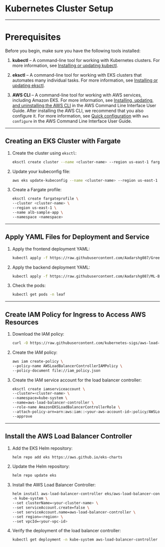 # Kubernetes Cluster Setup
---
# Prerequisites

Before you begin, make sure you have the following tools installed:

1. **kubectl** – A command-line tool for working with Kubernetes clusters. For more information, see [Installing or updating kubectl](https://docs.aws.amazon.com/eks/latest/userguide/install-kubectl.html).

2. **eksctl** – A command-line tool for working with EKS clusters that automates many individual tasks. For more information, see [Installing or updating eksctl](https://docs.aws.amazon.com/eks/latest/userguide/eksctl.html).

3. **AWS CLI** – A command-line tool for working with AWS services, including Amazon EKS. For more information, see [Installing, updating, and uninstalling the AWS CLI](https://docs.aws.amazon.com/cli/latest/userguide/cli-chap-install.html) in the AWS Command Line Interface User Guide. After installing the AWS CLI, we recommend that you also configure it. For more information, see [Quick configuration](https://docs.aws.amazon.com/cli/latest/userguide/cli-configure-quickstart.html#cli-configure-quickstart-config) with `aws configure` in the AWS Command Line Interface User Guide.

---

## Creating an EKS Cluster with Fargate

1. Create the cluster using `eksctl`:

   ```bash
   eksctl create cluster --name <cluster-name> --region us-east-1 fargate
   ```

2. Update your kubeconfig file:

   ```bash
   aws eks update-kubeconfig --name <cluster-name> --region us-east-1
   ```

3. Create a Fargate profile:
   ```bash
   eksctl create fargateprofile \
   --cluster <cluster-name> \
   --region us-east-1 \
   --name alb-sample-app \
   --namespace <namespace>
   ```

---

## Apply YAML Files for Deployment and Service

1. Apply the frontend deployment YAML:

   ```bash
   kubectl apply -f https://raw.githubusercontent.com/Aadarshg087/GreenCure-ML/refs/heads/k8s_dep_env/frontend-eks-deployment.yaml
   ```

2. Apply the backend deployment YAML:

   ```bash
   kubectl apply -f https://raw.githubusercontent.com/Aadarshg087/ML-Backend-Testing/refs/heads/main/backend-eks-deployment.yaml
   ```

3. Check the pods:
   ```bash
   kubectl get pods -n leaf
   ```

---

## Create IAM Policy for Ingress to Access AWS Resources

1. Download the IAM policy:

   ```bash
   curl -O https://raw.githubusercontent.com/kubernetes-sigs/aws-load-balancer-controller/v2.11.0/docs/install/iam_policy.json
   ```

2. Create the IAM policy:

   ```bash
   aws iam create-policy \
   --policy-name AWSLoadBalancerControllerIAMPolicy \
   --policy-document file://iam_policy.json
   ```

3. Create the IAM service account for the load balancer controller:
   ```bash
   eksctl create iamserviceaccount \
   --cluster=<cluster-name> \
   --namespace=kube-system \
   --name=aws-load-balancer-controller \
   --role-name AmazonEKSLoadBalancerControllerRole \
   --attach-policy-arn=arn:aws:iam::<your-aws-account-id>:policy/AWSLoadBalancerControllerIAMPolicy \
   --approve
   ```

---

## Install the AWS Load Balancer Controller

1. Add the EKS Helm repository:

   ```bash
   helm repo add eks https://aws.github.io/eks-charts
   ```

2. Update the Helm repository:

   ```bash
   helm repo update eks
   ```

3. Install the AWS Load Balancer Controller:

   ```bash
   helm install aws-load-balancer-controller eks/aws-load-balancer-controller \
   -n kube-system \
   --set clusterName=<your-cluster-name> \
   --set serviceAccount.create=false \
   --set serviceAccount.name=aws-load-balancer-controller \
   --set region=<region> \
   --set vpcId=<your-vpc-id>
   ```

4. Verify the deployment of the load balancer controller:
   ```bash
   kubectl get deployment -n kube-system aws-load-balancer-controller
   ```
